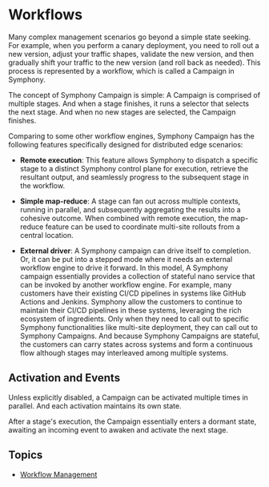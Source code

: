 # Workflows

Many complex management scenarios go beyond a simple state seeking. For example, when you perform a canary deployment, you need to roll out a new version, adjust your traffic shapes, validate the new version, and then gradually shift your traffic to the new version (and roll back as needed). This process is represented by a workflow, which is called a Campaign in Symphony. 

The concept of Symphony Campaign is simple: A Campaign is comprised of multiple stages. And when a stage finishes, it runs a selector that selects the next stage. And when no new stages are selected, the Campaign finishes.

Comparing to some other workflow engines, Symphony Campaign has the following features specifically designed for distributed edge scenarios:

* **Remote execution**: This feature allows Symphony to dispatch a specific stage to a distinct Symphony control plane for execution, retrieve the resultant output, and seamlessly progress to the subsequent stage in the workflow.

* **Simple map-reduce**: A stage can fan out across multiple contexts, running in parallel, and subsequently aggregating the results into a cohesive outcome. When combined with remote execution, the map-reduce feature can be used to coordinate multi-site rollouts from a central location.

* **External driver**: A Symphony campaign can drive itself to completion. Or, it can be put into a stepped mode where it needs an external workflow engine to drive it forward. In this model, A Symphony campaign essentially provides a collection of stateful nano service that can be invoked by another workflow engine. For example, many customers have their existing CI/CD pipelines in systems like GitHub Actions and Jenkins. Symphony allow the customers to continue to maintain their CI/CD pipelines in these systems, leveraging the rich ecosystem of ingredients. Only when they need to call out to specific Symphony functionalities like multi-site deployment, they can call out to Symphony Campaigns. And because Symphony Campaigns are stateful, the customers can carry states across systems and form a continuous flow although stages may interleaved among multiple systems.

## Activation and Events
Unless explicitly disabled, a Campaign can be activated multiple times in parallel. And each activation maintains its own state.

After a stage's execution, the Campaign essentially enters a dormant state, awaiting an incoming event to awaken and activate the next stage.

## Topics

* [Workflow Management](../campaign-management/overview.md)